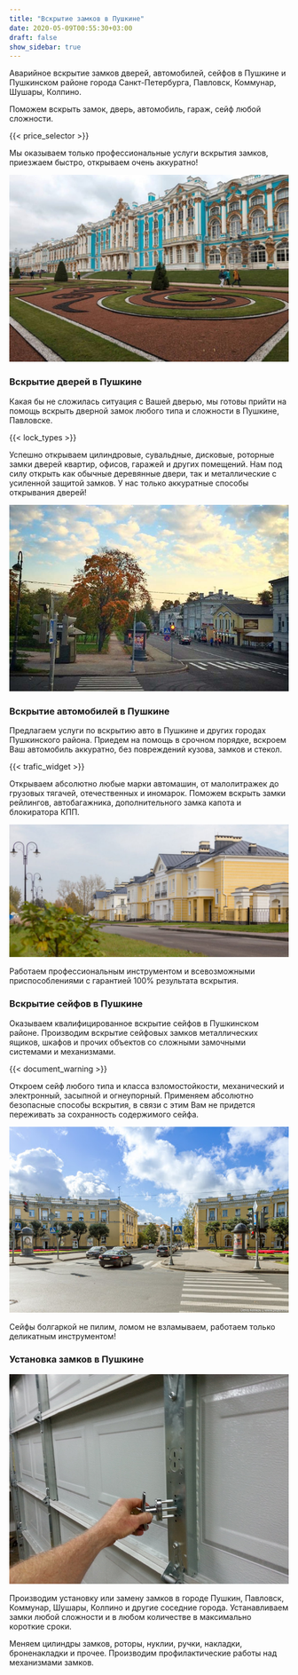 ```yaml
---
title: "Вскрытие замков в Пушкине"
date: 2020-05-09T00:55:30+03:00
draft: false
show_sidebar: true
---
```


Аварийное вскрытие замков дверей, автомобилей, сейфов в Пушкине и Пушкинском районе города Санкт-Петербурга, Павловск, Коммунар, Шушары, Колпино. 

Поможем вскрыть замок, дверь, автомобиль, гараж, сейф любой сложности. 

{{< price_selector >}}

Мы оказываем только профессиональные услуги вскрытия замков, приезжаем быстро, открываем очень аккуратно!

![Вскрытие замков в Пушкине](Pushkin1.jpg)

### Вскрытие дверей в Пушкине

Какая бы не сложилась ситуация с Вашей дверью, мы готовы прийти на помощь вскрыть дверной замок любого типа и сложности в Пушкине, Павловске. 

{{< lock_types >}}

Успешно открываем цилиндровые, сувальдные, дисковые, роторные замки дверей квартир, офисов, гаражей и других помещений. Нам под силу открыть как обычные деревянные двери, так и металлические с усиленной защитой замков. У нас только аккуратные способы открывания дверей!

![Вскрытие замков в Пушкине](Pushkin2.jpg)

### Вскрытие автомобилей в Пушкине

Предлагаем услуги по вскрытию авто в Пушкине и других городах Пушкинского района. Приедем на помощь в срочном порядке, вскроем Ваш автомобиль аккуратно, без повреждений кузова, замков и стекол. 

{{< trafic_widget >}}

Открываем абсолютно любые марки автомашин, от малолитражек до грузовых тягачей, отечественных и иномарок. Поможем вскрыть замки рейлингов, автобагажника, дополнительного замка капота и блокиратора КПП. 

![Вскрытие замков в Пушкине](Pushkin3.jpg)

Работаем профессиональным инструментом и всевозможными приспособлениями с гарантией 100% результата вскрытия.

### Вскрытие сейфов в Пушкине

Оказываем квалифицированное вскрытие сейфов в Пушкинском районе. Производим вскрытие сейфовых замков металлических ящиков, шкафов и прочих объектов со сложными замочными системами и механизмами. 

{{< document_warning >}}

Откроем сейф любого типа и класса взломостойкости, механический и электронный, засыпной и огнеупорный. Применяем абсолютно безопасные способы вскрытия, в связи с этим Вам не придется переживать за сохранность содержимого сейфа. 

![Вскрытие замков в Пушкине](Pushkin4.jpg)

Сейфы болгаркой не пилим, ломом не взламываем, работаем только деликатным инструментом!

### Установка замков в Пушкине

![вскртытие дверей](door_mech.jpg)

Производим установку или замену замков в городе Пушкин, Павловск, Коммунар, Шушары, Колпино и другие соседние города. Устанавливаем замки любой сложности и в любом количестве  в максимально короткие сроки. 

Меняем цилиндры замков, роторы, нуклии, ручки, накладки, броненакладки и прочее. Производим профилактические работы над механизмами замков.